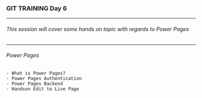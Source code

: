 ### GIT TRAINING Day 6
------

###### This session will cover some hands on topic with regards to Power Pages

---
###### Power Pages
```
- What is Power Pages?
- Power Pages Authentication
- Power Pages Backend
- Handson Edit to Live Page
```



